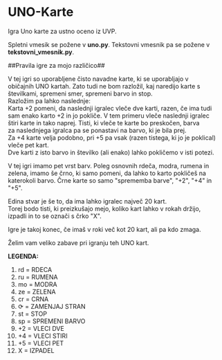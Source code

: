 # UNO-Karte
Igra Uno karte za ustno oceno iz UVP.

Spletni vmesik se požene v **uno.py**.
Tekstovni vmesnik pa se požene v **tekstovni_vmesnik.py**.



##Pravila igre za mojo različico##
    
         
V tej igri so uporabljene čisto navadne karte, ki se uporabljajo v             
običajnih UNO kartah. Zato tudi ne bom razložil, kaj naredijo karte s          
številkami, spremeni smer, spremeni barvo in stop.                             
Razložim pa lahko naslednje:                                                   
Karta +2 pomeni, da naslednji igralec vleče dve karti, razen, če ima tudi      
sam enako karto +2 in jo pokliče. V tem primeru vleče naslednji igralec        
štiri karte in tako naprej. Tisti, ki vleče te karte bo preskočen, barva       
za naslednjega igralca pa se ponastavi na barvo, ki je bila prej.              
Za +4 karte velja podobno, pri +5 pa vsak (razen tistega, ki jo je poklical)   
vleče pet kart.                                                                
Dve karti z isto barvo in številko (ali enako) lahko pokličemo v isti potezi.
        
        
V tej igri imamo pet vrst barv. Poleg osnovnih rdeča, modra, rumena in         
zelena, imamo še črno, ki samo pomeni, da lahko to karto pokličeš na           
katerokoli barvo. Črne karte so samo "sprememba barve", "+2", "+4" in "+5".
      
                                                                             
Edina stvar je še to, da ima lahko igralec največ 20 kart.                     
Torej bodo tisti, ki preizkušajo mejo, koliko kart lahko v rokah držijo,       
izpadli in to se označi s črko "X".                                            
                                                                               
Igre je takoj konec, če imaš v roki več kot 20 kart, ali pa kdo zmaga.         
                                                                               
Želim vam veliko zabave pri igranju teh UNO kart.       

        
        
 
**LEGENDA:**
            
1. rd = RDECA
2. ru = RUMENA
3. mo = MODRA
4. ze = ZELENA   
5. cr = CRNA   
6. ⟳ = ZAMENJAJ STRAN   
7. st = STOP   
8. sp = SPREMENI BARVO 
9. +2 = VLECI DVE   
10. +4 = VLECI STIRI   
11. +5 = VLECI PET   
12. X = IZPADEL